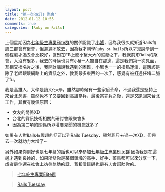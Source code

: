 ```yaml
---
layout: post
title: "第一次Rails 聚會"
date: 2012-01-12 10:55
comments: true
categories: [Ruby on Rails]
---
```

上個星期因為[七年級生專業Elite群](https://www.facebook.com/groups/224664680919484/)的關係認識了[小蟹](http://wildjcrt.pixnet.net/blog)，因為我很久就知道Rails每周三都會有聚會，但遲遲不敢去，因為我才剛學`Ruby on Rails`所以才想說學到一個程度才過去會比較好，直到在FB上面小蟹大大的鼓勵之下，我就前來Rails的聚會，人沒有很多，我去的時候也只有`小蟹`一人獨自在那邊，這是我們第一次見面，互相交換名片之後，我開始講說我遇到的困難，小蟹也一一的指點迷津，這應該是除了老師跟跟網路上的資訊之外，教我最多東西的一次了，感覺有被打通任堵二脈了fu。

我是高雄人，大學是讀`文化大學`，雖然那時候有一些家庭革命，不過我還是堅持上來台北念書，雖然免不了又要回到高雄當兵，最後當完兵之後，還是又跑回來台北工作，其實有幾個原因：

- 女友的關係XD
- 台北的資訊技術相關的研討會跟聚會多
- 因為第二項的關係所以增廣見聞的機會就多了

如果有人對Rails有興趣的話可以到[Rails Tuesday](http://registrano.com/events/58466a)，雖然我只去過一次XD，但是去一次就功力大增了~

另外如果你剛好也是七年級的話也可以來參加[七年級生專業Elite群](https://www.facebook.com/groups/224664680919484/)
因為我是在這邊才遇到良師的，如果所以你是某個領域的高手、好手、菜鳥都可以來分享一下，或者是你還在社會上彷徨無助的話，我相信這邊也是有人會幫助你的。

> [七年級生專業Elite群](https://www.facebook.com/groups/224664680919484/)

 >[Rails Tuesday](http://registrano.com/events/58466a)